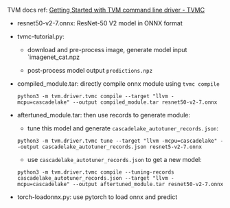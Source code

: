 
TVM docs ref: [Getting Started with TVM command line driver - TVMC](https://tvm.apache.org/docs/tutorials/get_started/tvmc_command_line_driver.html)

- resnet50-v2-7.onnx: ResNet-50 V2 model in ONNX format

- tvmc-tutorial.py:
    
    - download and pre-process image, generate model input `imagenet_cat.npz

    - post-process model output `predictions.npz`

- compiled_module.tar: directly compile onnx module using `tvmc compile`

    `python3 -m tvm.driver.tvmc compile --target "llvm -mcpu=cascadelake" --output compiled_module.tar resnet50-v2-7.onnx`

- aftertuned_module.tar: then use records to generate module:

    - tune this model and generate `cascadelake_autotuner_records.json`:
    
    ```
    python3 -m tvm.driver.tvmc tune --target "llvm -mcpu=cascadelake" --output cascadelake_autotuner_records.json resnet5-v2-7.onnx
    ```

    - use `cascadelake_autotuner_records.json` to get a new model:
    
    ```
    python3 -m tvm.driver.tvmc compile --tuning-records cascadelake_autotuner_records.json --target "llvm -mcpu=cascadelake" --output aftertuned_module.tar resnet50-v2-7.onnx
    ```

- torch-loadonnx.py: use pytorch to load onnx and predict
